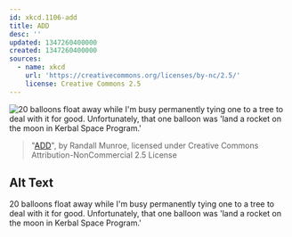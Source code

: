 ```yaml
---
id: xkcd.1106-add
title: ADD
desc: ''
updated: 1347260400000
created: 1347260400000
sources:
  - name: xkcd
    url: 'https://creativecommons.org/licenses/by-nc/2.5/'
    license: Creative Commons 2.5
---
```

![20 balloons float away while I'm busy permanently tying one to a tree to deal with it for good. Unfortunately, that one balloon was 'land a rocket on the moon in Kerbal Space Program.'](https://imgs.xkcd.com/comics/add.png)
> "[ADD](https://xkcd.com/1106/)", by Randall Munroe, licensed under Creative Commons Attribution-NonCommercial 2.5 License

## Alt Text
20 balloons float away while I'm busy permanently tying one to a tree to deal with it for good. Unfortunately, that one balloon was 'land a rocket on the moon in Kerbal Space Program.'
